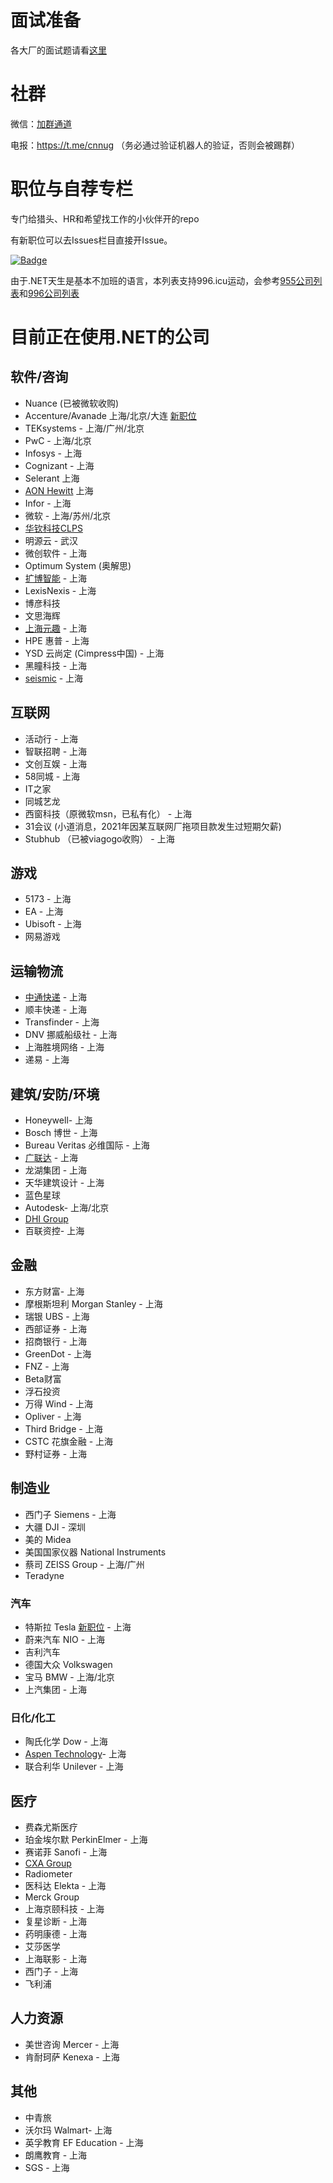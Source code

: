 # 面试准备

各大厂的面试题请看[这里](https://github.com/dotnet-cn/jobs/blob/master/interview_questions.md)

# 社群
微信：[加群通道](https://github.com/dotnet-cn/jobs/issues/13)

电报：https://t.me/cnnug （务必通过验证机器人的验证，否则会被踢群）

# 职位与自荐专栏
专门给猎头、HR和希望找工作的小伙伴开的repo

有新职位可以去Issues栏目直接开Issue。

[![Badge](https://img.shields.io/badge/link-996.icu-red.svg)](https://996.icu/#/en_US)

由于.NET天生是基本不加班的语言，本列表支持996.icu运动，会参考[955公司列表](https://github.com/formulahendry/955.WLB)和[996公司列表](https://github.com/996icu/996.ICU)

# 目前正在使用.NET的公司 
## 软件/咨询
- Nuance (已被微软收购)
- Accenture/Avanade 上海/北京/大连 [新职位](https://github.com/dotnet-cn/jobs/issues/10)
- TEKsystems  - 上海/广州/北京
- PwC - 上海/北京
- Infosys - 上海
- Cognizant - 上海
- Selerant 上海
- [AON Hewitt](http://www.aon.com) 上海
- Infor - 上海
- 微软 - 上海/苏州/北京
- [华钦科技CLPS](http://www.clps.com.cn/)
- 明源云 - 武汉
- 微创软件 - 上海
- Optimum System (奥解思)
- [扩博智能](https://www.clobotics.com/) - 上海
- LexisNexis - 上海
- 博彦科技
- 文思海辉
- [上海元趣](http://www.yuanqutech.com/) - 上海
- HPE 惠普 - 上海
- YSD 云尚定 (Cimpress中国) - 上海
- 黑瞳科技 - 上海
- [seismic](https://seismic.com/)  - 上海

## 互联网
- 活动行 - 上海
- 智联招聘 - 上海
- 文创互娱 - 上海
- 58同城 - 上海
- IT之家
- 同城艺龙
- 西窗科技（原微软msn，已私有化） - 上海
- 31会议 (小道消息，2021年因某互联网厂拖项目款发生过短期欠薪)
- Stubhub （已被viagogo收购） - 上海

## 游戏
- 5173 - 上海
- EA - 上海
- Ubisoft - 上海
- 网易游戏

## 运输物流
- [中通快递](http://www.zto.com) - 上海
- 顺丰快递 - 上海
- Transfinder - 上海
- DNV 挪威船级社 - 上海
- 上海胜境网络 - 上海
- 递易 - 上海

## 建筑/安防/环境
- Honeywell- 上海
- Bosch 博世 - 上海
- Bureau Veritas 必维国际 - 上海
- [广联达](https://www.glodon.com/) - 上海
- 龙湖集团 - 上海
- 天华建筑设计 - 上海
- 蓝色星球
- Autodesk- 上海/北京
- [DHI Group](https://www.dhigroup.com)
- 百联资控- 上海

## 金融
- 东方财富- 上海
- 摩根斯坦利 Morgan Stanley - 上海
- 瑞银 UBS - 上海
- 西部证券 - 上海
- 招商银行 - 上海
- GreenDot - 上海
- FNZ - 上海
- Beta财富
- 浮石投资
- 万得 Wind - 上海
- Opliver - 上海
- Third Bridge - 上海
- CSTC 花旗金融 - 上海
- 野村证券 - 上海

## 制造业 
- 西门子 Siemens - 上海
- 大疆 DJI - 深圳 
- 美的 Midea
- 美国国家仪器 National Instruments 
- 蔡司 ZEISS Group - 上海/广州
- Teradyne 

### 汽车
- 特斯拉 Tesla [新职位](https://github.com/dotnet-cn/jobs/issues/12) - 上海
- 蔚来汽车 NIO - 上海
- 吉利汽车 
- 德国大众 Volkswagen 
- 宝马 BMW - 上海/北京
- 上汽集团 - 上海

### 日化/化工
- 陶氏化学 Dow - 上海
- [Aspen Technology](https://www.aspentech.com/)- 上海
- 联合利华 Unilever - 上海

## 医疗
- 费森尤斯医疗
- 珀金埃尔默 PerkinElmer - 上海
- 赛诺菲 Sanofi - 上海
- [CXA Group](https://www.linkedin.com/company/cxagroup) 
- Radiometer
- 医科达 Elekta - 上海
- Merck Group 
- 上海京颐科技 - 上海
- 复星诊断 - 上海
- 药明康德 - 上海
- 艾莎医学
- 上海联影 - 上海
- 西门子 - 上海
- 飞利浦 

## 人力资源
- 美世咨询 Mercer - 上海
- 肯耐珂萨 Kenexa - 上海

## 其他
- 中青旅
- 沃尔玛 Walmart- 上海
- 英孚教育 EF Education - 上海
- 朗鹰教育 - 上海
- SGS - 上海
